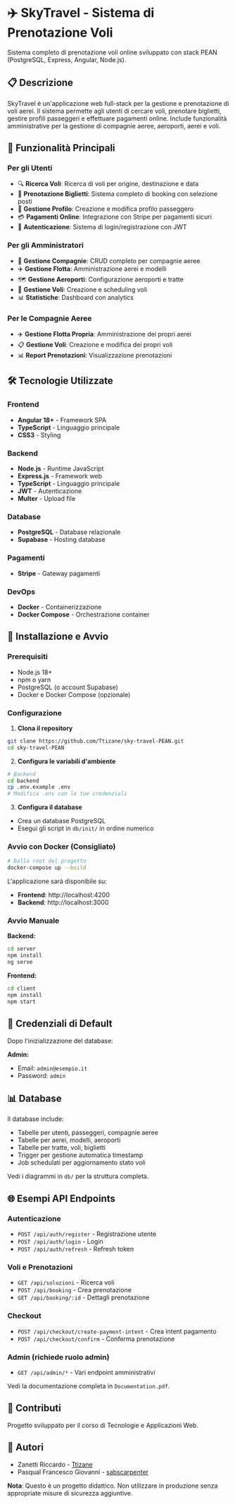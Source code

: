 # ✈️ SkyTravel - Sistema di Prenotazione Voli

Sistema completo di prenotazione voli online sviluppato con stack PEAN (PostgreSQL, Express, Angular, Node.js).

## 📋 Descrizione

SkyTravel è un'applicazione web full-stack per la gestione e prenotazione di voli aerei. Il sistema permette agli utenti di cercare voli, prenotare biglietti, gestire profili passeggeri e effettuare pagamenti online. Include funzionalità amministrative per la gestione di compagnie aeree, aeroporti, aerei e voli.

## 🚀 Funzionalità Principali

### Per gli Utenti
- 🔍 **Ricerca Voli**: Ricerca di voli per origine, destinazione e data
- 🎫 **Prenotazione Biglietti**: Sistema completo di booking con selezione posti
- 👤 **Gestione Profilo**: Creazione e modifica profilo passeggero
- 💳 **Pagamenti Online**: Integrazione con Stripe per pagamenti sicuri
- 📧 **Autenticazione**: Sistema di login/registrazione con JWT

### Per gli Amministratori
- 🏢 **Gestione Compagnie**: CRUD completo per compagnie aeree
- ✈️ **Gestione Flotta**: Amministrazione aerei e modelli
- 🗺️ **Gestione Aeroporti**: Configurazione aeroporti e tratte
- 📅 **Gestione Voli**: Creazione e scheduling voli
- 📊 **Statistiche**: Dashboard con analytics

### Per le Compagnie Aeree
- ✈️ **Gestione Flotta Propria**: Amministrazione dei propri aerei
- 📋 **Gestione Voli**: Creazione e modifica dei propri voli
- 📊 **Report Prenotazioni**: Visualizzazione prenotazioni

## 🛠️ Tecnologie Utilizzate

### Frontend
- **Angular 18+** - Framework SPA
- **TypeScript** - Linguaggio principale
- **CSS3** - Styling

### Backend
- **Node.js** - Runtime JavaScript
- **Express.js** - Framework web
- **TypeScript** - Linguaggio principale
- **JWT** - Autenticazione
- **Multer** - Upload file

### Database
- **PostgreSQL** - Database relazionale
- **Supabase** - Hosting database

### Pagamenti
- **Stripe** - Gateway pagamenti

### DevOps
- **Docker** - Containerizzazione
- **Docker Compose** - Orchestrazione container

## 🚀 Installazione e Avvio

### Prerequisiti
- Node.js 18+
- npm o yarn
- PostgreSQL (o account Supabase)
- Docker e Docker Compose (opzionale)

### Configurazione

1. **Clona il repository**
```bash
git clone https://github.com/Ttizane/sky-travel-PEAN.git
cd sky-travel-PEAN
```

2. **Configura le variabili d'ambiente**
```bash
# Backend
cd backend
cp .env.example .env
# Modifica .env con le tue credenziali
```

3. **Configura il database**
- Crea un database PostgreSQL
- Esegui gli script in `db/init/` in ordine numerico

### Avvio con Docker (Consigliato)

```bash
# Dalla root del progetto
docker-compose up --build
```

L'applicazione sarà disponibile su:
- **Frontend**: http://localhost:4200
- **Backend**: http://localhost:3000

### Avvio Manuale

**Backend:**
```bash
cd server
npm install
ng serve
```

**Frontend:**
```bash
cd client
npm install
npm start
```

## 🔐 Credenziali di Default

Dopo l'inizializzazione del database:

**Admin:**
- Email: `admin@esempio.it`
- Password: `admin`

## 📊 Database

Il database include:
- Tabelle per utenti, passeggeri, compagnie aeree
- Tabelle per aerei, modelli, aeroporti
- Tabelle per tratte, voli, biglietti
- Trigger per gestione automatica timestamp
- Job schedulati per aggiornamento stato voli

Vedi i diagrammi in `db/` per la struttura completa.

## 🌐 Esempi API Endpoints

### Autenticazione
- `POST /api/auth/register` - Registrazione utente
- `POST /api/auth/login` - Login
- `POST /api/auth/refresh` - Refresh token

### Voli e Prenotazioni
- `GET /api/soluzioni` - Ricerca voli
- `POST /api/booking` - Crea prenotazione
- `GET /api/booking/:id` - Dettagli prenotazione

### Checkout
- `POST /api/checkout/create-payment-intent` - Crea intent pagamento
- `POST /api/checkout/confirm` - Conferma prenotazione

### Admin (richiede ruolo admin)
- `GET /api/admin/*` - Vari endpoint amministrativi

Vedi la documentazione completa in `Documentation.pdf`.

## 🤝 Contributi

Progetto sviluppato per il corso di Tecnologie e Applicazioni Web.

## 👥 Autori

- Zanetti Riccardo - [Ttizane](https://github.com/Ttizane)
- Pasqual Francesco Giovanni - [sabscarpenter](https://github.com/sabscarpenter)

**Nota**: Questo è un progetto didattico. Non utilizzare in produzione senza appropriate misure di sicurezza aggiuntive.
